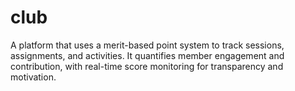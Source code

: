 # club
A platform that uses a merit-based point system to track sessions, assignments, and activities. It quantifies member engagement and contribution, with real-time score monitoring for transparency and motivation.

